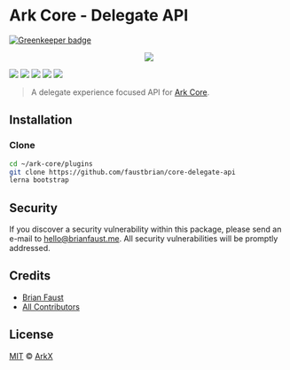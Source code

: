 # Ark Core - Delegate API

[![Greenkeeper badge](https://badges.greenkeeper.io/faustbrian/core-delegate-api.svg)](https://greenkeeper.io/)

<p align="center">
    <img src="https://github.com/faustbrian/core-delegate-api/raw/master/banner.png" />
</p>

<a href="https://travis-ci.org/faustbrian/core-delegate-api"><img src="https://badgen.net/travis/faustbrian/core-delegate-api"></a>
<a href="https://codecov.io/github/faustbrian/core-delegate-api"><img src="https://badgen.net/codecov/c/github/faustbrian/core-delegate-api"></a>
<a href="https://github.com/faustbrian/core-delegate-api"><img src="https://badgen.net/github/last-commit/faustbrian/core-delegate-api"></a>
<a href="https://github.com/faustbrian/core-delegate-api"><img src="https://badgen.net/github/release/faustbrian/core-delegate-api"></a>
<a href="https://github.com/faustbrian/core-delegate-api"><img src="https://badgen.net/github/license/faustbrian/core-delegate-api"></a>

> A delegate experience focused API for [Ark Core](https://github.com/ArkEcosystem/core).

## Installation

### Clone

```bash
cd ~/ark-core/plugins
git clone https://github.com/faustbrian/core-delegate-api
lerna bootstrap
```

## Security

If you discover a security vulnerability within this package, please send an e-mail to hello@brianfaust.me. All security vulnerabilities will be promptly addressed.

## Credits

- [Brian Faust](https://github.com/faustbrian)
- [All Contributors](../../../../contributors)

## License

[MIT](LICENSE) © [ArkX](https://arkx.io)
